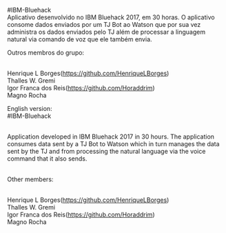 #IBM-Bluehack <br/>
Aplicativo desenvolvido no IBM Bluehack 2017, em 30 horas. O aplicativo consome dados enviados por um TJ Bot ao Watson que por sua vez administra os dados enviados pelo TJ além de processar a linguagem natural via comando de voz que ele também envia.
<br/>

Outros membros do grupo:<br/><br/>

Henrique L Borges(https://github.com/HenriqueLBorges)<br/>
Thalles W. Gremi<br/>
Igor Franca dos Reis(https://github.com/Horaddrim)<br/>
Magno Rocha<br/>


English version:<br/>
#IBM-Bluehack<br/><br/>

Application developed in IBM Bluehack 2017 in 30 hours. The application consumes data sent by a TJ Bot to Watson which in turn manages the data sent by the TJ and from processing the natural language via the voice command that it also sends.<br/><br/>

Other members:<br/><br/>

Henrique L Borges(https://github.com/HenriqueLBorges)<br/>
Thalles W. Gremi<br/>
Igor Franca dos Reis(https://github.com/Horaddrim)<br/>
Magno Rocha<br/>


